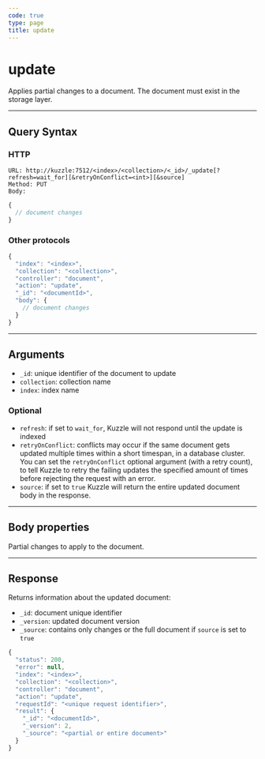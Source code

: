 ```yaml
---
code: true
type: page
title: update
---
```


# update

Applies partial changes to a document. The document must exist in the storage layer.

---

## Query Syntax

### HTTP

```http
URL: http://kuzzle:7512/<index>/<collection>/<_id>/_update[?refresh=wait_for][&retryOnConflict=<int>][&source]
Method: PUT
Body:
```

```js
{
  // document changes
}
```

### Other protocols

```js
{
  "index": "<index>",
  "collection": "<collection>",
  "controller": "document",
  "action": "update",
  "_id": "<documentId>",
  "body": {
    // document changes
  }
}
```

---

## Arguments

- `_id`: unique identifier of the document to update
- `collection`: collection name
- `index`: index name

### Optional

- `refresh`: if set to `wait_for`, Kuzzle will not respond until the update is indexed
- `retryOnConflict`: conflicts may occur if the same document gets updated multiple times within a short timespan, in a database cluster. You can set the `retryOnConflict` optional argument (with a retry count), to tell Kuzzle to retry the failing updates the specified amount of times before rejecting the request with an error.
- `source`: if set to `true` Kuzzle will return the entire updated document body in the response.

---

## Body properties

Partial changes to apply to the document.

---

## Response

Returns information about the updated document:

- `_id`: document unique identifier
- `_version`: updated document version
- `_source`: contains only changes or the full document if `source` is set to `true`

```js
{
  "status": 200,
  "error": null,
  "index": "<index>",
  "collection": "<collection>",
  "controller": "document",
  "action": "update",
  "requestId": "<unique request identifier>",
  "result": {
    "_id": "<documentId>",
    "_version": 2,
    "_source": "<partial or entire document>"
  }
}
```
